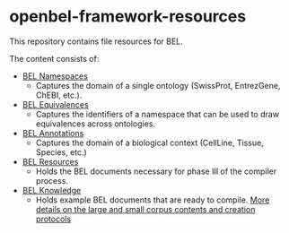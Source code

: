 openbel-framework-resources
===========================

This repository contains file resources for BEL.

The content consists of:

* [BEL Namespaces](https://github.com/OpenBEL/openbel-framework-resources/tree/latest/namespace)
  * Captures the domain of a single ontology (SwissProt, EntrezGene, ChEBI, etc.).
* [BEL Equivalences](https://github.com/OpenBEL/openbel-framework-resources/tree/latest/equivalence)
   * Captures the identifiers of a namespace that can be used to draw equivalences across ontologies.
* [BEL Annotations](https://github.com/OpenBEL/openbel-framework-resources/tree/latest/annotation)
   * Captures the domain of a biological context (CellLine, Tissue, Species, etc.)
* [BEL Resources](https://github.com/OpenBEL/openbel-framework-resources/tree/latest/resource)
   * Holds the BEL documents necessary for phase III of the compiler process.
* [BEL Knowledge](https://github.com/OpenBEL/openbel-framework-resources/tree/latest/knowledge)
   * Holds example BEL documents that are ready to compile. [More details on the large and small corpus contents and creation protocols](http://wiki.openbel.org/display/home/Summary+of+Large+and+Small+BEL+Corpuses)
